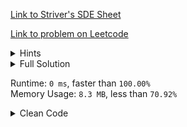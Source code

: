 [Link to Striver's SDE Sheet](https://takeuforward.org/interviews/strivers-sde-sheet-top-coding-interview-problems/)

[Link to problem on Leetcode](https://leetcode.com/problems/sort-colors/)


<details><summary>Hints</summary>

* Think of a 3-pointer approach. <br>

</details>


<details><summary>Full Solution</summary>

Optimal Solution: TC = `O(N)`, SC = `O(1)`

* This problem uses [Dutch National Flag Algorithm](https://en.wikipedia.org/wiki/Dutch_national_flag_problem#:~:text=One%20algorithm%20is%20to%20have,top%20of%20the%20middle%20group.). <br>
* We take 3 pointers pointing to 0, 0 and N - 1. Let's name them low, mid and high. <br>
* We design the algorithm such that, [0 to low - 1] will contain 0s, [low to high] will contain 1s and [high + 1 to N - 1] will conatains 2s. <br>
* We handle 3 cases.<br>
 
> 1. `nums[mid] == 0`: We swap `nums[low]` and `nums[mid]` and increase both low and mid.<br>
> 2. `nums[mid] == 1`: We increase mid. <br>
> 3. `nums[mid] == 2`: We swap `nums[mid]` and `nums[high]` and decrease high. <br>
>

* Finally, we will have our sorted array. <br>

</details>


Runtime: `0 ms`, faster than `100.00%`<br>
Memory Usage: `8.3 MB`, less than `70.92%`


<details><summary>Clean Code</summary>

![](https://github.com/archishmanghos/code-images/blob/master/Leetcode/75.png)

</details>
